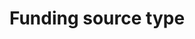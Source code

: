 ---
title: 'Funding source type'
field: 'is.contributor.funderType'
slug: 'is-contributor-fundertype'
description: 'An agreed typology of funder types'
comment: 'Select from control list'
required: False
vocabulary: 'vocabulary.txt'
module: 'Provenance'
cluster: 'Global'
policy: 'Controlled value. Multi select from control list.'
layout: 'home'
---